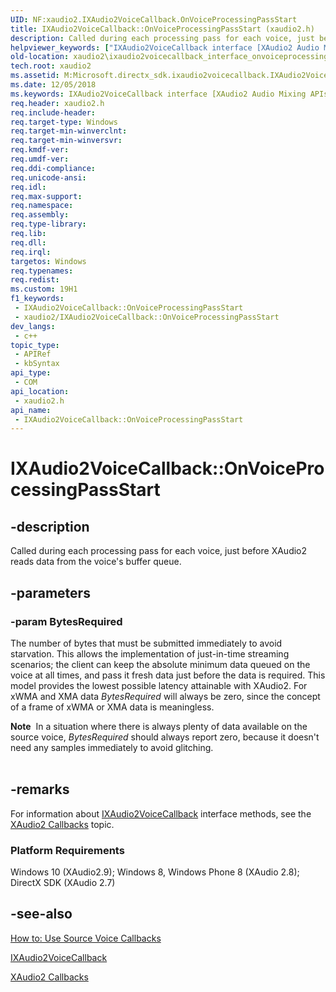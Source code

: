 ```yaml
---
UID: NF:xaudio2.IXAudio2VoiceCallback.OnVoiceProcessingPassStart
title: IXAudio2VoiceCallback::OnVoiceProcessingPassStart (xaudio2.h)
description: Called during each processing pass for each voice, just before XAudio2 reads data from the voice's buffer queue.
helpviewer_keywords: ["IXAudio2VoiceCallback interface [XAudio2 Audio Mixing APIs]","OnVoiceProcessingPassStart method","IXAudio2VoiceCallback.OnVoiceProcessingPassStart","IXAudio2VoiceCallback::OnVoiceProcessingPassStart","OnVoiceProcessingPassStart","OnVoiceProcessingPassStart method [XAudio2 Audio Mixing APIs]","OnVoiceProcessingPassStart method [XAudio2 Audio Mixing APIs]","IXAudio2VoiceCallback interface","xaudio2.ixaudio2voicecallback_interface_onvoiceprocessingpassstart","xaudio2/IXAudio2VoiceCallback::OnVoiceProcessingPassStart"]
old-location: xaudio2\ixaudio2voicecallback_interface_onvoiceprocessingpassstart.htm
tech.root: xaudio2
ms.assetid: M:Microsoft.directx_sdk.ixaudio2voicecallback.IXAudio2VoiceCallback.OnVoiceProcessingPassStart(UINT32)
ms.date: 12/05/2018
ms.keywords: IXAudio2VoiceCallback interface [XAudio2 Audio Mixing APIs],OnVoiceProcessingPassStart method, IXAudio2VoiceCallback.OnVoiceProcessingPassStart, IXAudio2VoiceCallback::OnVoiceProcessingPassStart, OnVoiceProcessingPassStart, OnVoiceProcessingPassStart method [XAudio2 Audio Mixing APIs], OnVoiceProcessingPassStart method [XAudio2 Audio Mixing APIs],IXAudio2VoiceCallback interface, xaudio2.ixaudio2voicecallback_interface_onvoiceprocessingpassstart, xaudio2/IXAudio2VoiceCallback::OnVoiceProcessingPassStart
req.header: xaudio2.h
req.include-header: 
req.target-type: Windows
req.target-min-winverclnt: 
req.target-min-winversvr: 
req.kmdf-ver: 
req.umdf-ver: 
req.ddi-compliance: 
req.unicode-ansi: 
req.idl: 
req.max-support: 
req.namespace: 
req.assembly: 
req.type-library: 
req.lib: 
req.dll: 
req.irql: 
targetos: Windows
req.typenames: 
req.redist: 
ms.custom: 19H1
f1_keywords:
 - IXAudio2VoiceCallback::OnVoiceProcessingPassStart
 - xaudio2/IXAudio2VoiceCallback::OnVoiceProcessingPassStart
dev_langs:
 - c++
topic_type:
 - APIRef
 - kbSyntax
api_type:
 - COM
api_location:
 - xaudio2.h
api_name:
 - IXAudio2VoiceCallback::OnVoiceProcessingPassStart
---
```


# IXAudio2VoiceCallback::OnVoiceProcessingPassStart


## -description

Called during each processing pass for each voice, just before XAudio2 reads data from the voice's buffer queue.

## -parameters

### -param BytesRequired

The number of bytes that must be submitted immediately to avoid starvation. This allows the implementation of just-in-time streaming scenarios; the client can keep the absolute minimum data queued on the voice at all times, and pass it fresh data just before the data is required. This model provides the lowest possible latency attainable with XAudio2. For xWMA and XMA data <i>BytesRequired</i> will always be zero, since the concept of a frame of xWMA or XMA data is meaningless. 

<div class="alert"><b>Note</b>  In a situation where there is always plenty of data available on the source voice, <i>BytesRequired</i> should always report zero, because it doesn't need any samples immediately to avoid glitching.</div>
<div> </div>

## -remarks

For information about <a href="/windows/desktop/api/xaudio2/nn-xaudio2-ixaudio2voicecallback">IXAudio2VoiceCallback</a> interface methods, see the <a href="/windows/desktop/xaudio2/xaudio2-callbacks">XAudio2 Callbacks</a> topic.

<h3><a id="Platform_Requirements"></a><a id="platform_requirements"></a><a id="PLATFORM_REQUIREMENTS"></a>Platform Requirements</h3>
Windows 10 (XAudio2.9); Windows 8, Windows Phone 8 (XAudio 2.8); DirectX SDK (XAudio 2.7)

## -see-also

<a href="/windows/desktop/xaudio2/how-to--use-source-voice-callbacks">How to: Use Source Voice Callbacks</a>



<a href="/windows/desktop/api/xaudio2/nn-xaudio2-ixaudio2voicecallback">IXAudio2VoiceCallback</a>



<a href="/windows/desktop/xaudio2/xaudio2-callbacks">XAudio2 Callbacks</a>

